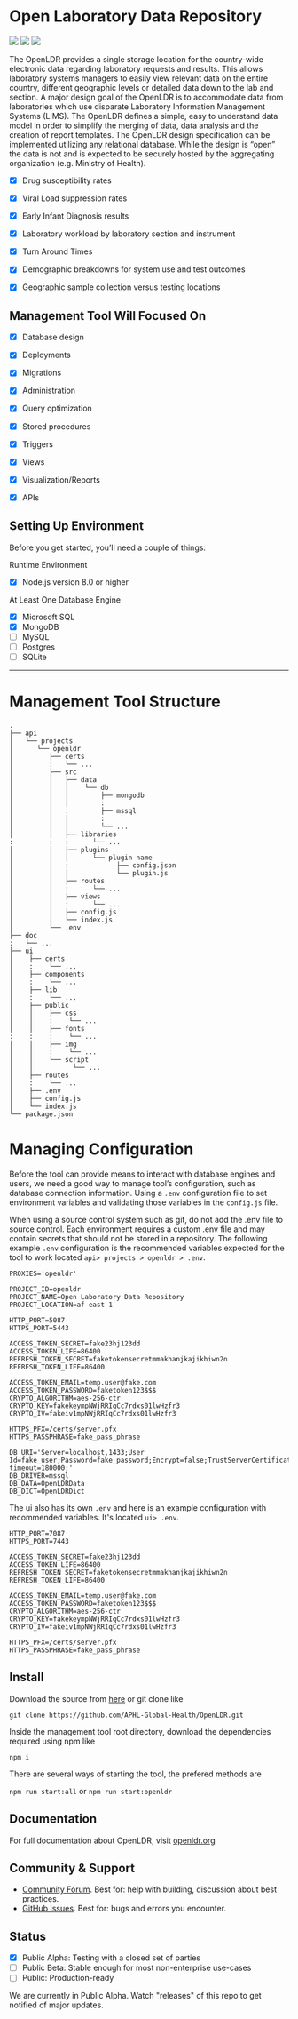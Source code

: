 Open Laboratory Data Repository
======

![](/doc/assets/images/version.svg) ![](/doc/assets/images/license.svg) ![](/doc/assets/images/database_platforms.svg)

The OpenLDR provides a single storage location for the country-wide electronic data regarding laboratory 
requests and results. This allows laboratory systems managers to easily view relevant data on the entire 
country, different geographic levels or detailed data down to the lab and section. A major design goal of 
the OpenLDR is to accommodate data from laboratories which use disparate Laboratory Information Management 
Systems (LIMS). The OpenLDR defines a simple, easy to understand data model in order to simplify the 
merging of data, data analysis and the creation of report templates. The OpenLDR design specification can 
be implemented utilizing any relational database. While the design is “open” the data is not and is 
expected to be securely hosted by the aggregating organization (e.g. Ministry of Health).



- [x]  Drug susceptibility rates
- [x]  Viral Load suppression rates
- [x]  Early Infant Diagnosis results
- [x]  Laboratory workload by laboratory section and instrument
- [x]  Turn Around Times
- [x]  Demographic breakdowns for system use and test outcomes
- [x]  Geographic sample collection versus testing locations



Management Tool Will Focused On 
-----

- [x]  Database design
- [x]  Deployments
- [x]  Migrations
- [x]  Administration
- [x]  Query optimization
- [x]  Stored procedures
- [x]  Triggers
- [x]  Views
- [x]  Visualization/Reports
- [x]  APIs



Setting Up Environment
-----
Before you get started, you’ll need a couple of things:

Runtime Environment
- [x]  Node.js version 8.0 or higher

At Least One Database Engine
- [x]  Microsoft SQL
- [x]  MongoDB
- [ ]  MySQL
- [ ]  Postgres
- [ ]  SQLite

-----

Management Tool Structure
==============
```nohighlight:
.
├── api
│   └── projects
│      └── openldr
│         ├── certs
│         :   └── ...
│         ├── src
│         │   ├── data
│         │   │    └── db
│         │   │        ├── mongodb
│         │   │        :
│         │   :        ├── mssql
│         │   │        :
│         │   │        └── ...
│         │   ├── libraries
:         :   :      └── ...
│         │   ├── plugins
│         │   │      └── plugin name
│         │   :            ├── config.json
│         │   │            └── plugin.js
│         │   ├── routes
│         │   :      └── ...
│         │   ├── views
│         │   :      └── ...
│         │   ├── config.js
│         │   └── index.js
│         └── .env
├── doc
:   └── ...
├── ui
│    ├── certs
│    :	  └── ...
│    ├── components
│    :	  └── ...
│    ├── lib
│    :	  └── ...
│    ├── public
│    │	  ├── css
│    │	  :    └── ...
│    │	  ├── fonts
:    :	  :    └── ...
│    │	  ├── img
│    │	  :    └── ...
│    │	  └── script
│    │          └── ...
│    ├── routes
│    :	  └── ...
│    ├── .env
│    ├── config.js
│    └── index.js
└── package.json
```

Managing Configuration
==============
Before the tool can provide means to interact with database engines and users,
we need a good way to manage tool’s configuration, such as database connection information.
Using a `.env` configuration file to set environment variables and validating those variables 
in the `config.js` file.

When using a source control system such as git, do not add the .env 
file to source control. Each environment requires a custom .env file and may contain secrets that 
should not be stored in a repository. The following example `.env` configuration is the recommended variables expected 
for the tool to work located `api> projects > openldr > .env`.

```
PROXIES='openldr'

PROJECT_ID=openldr
PROJECT_NAME=Open Laboratory Data Repository
PROJECT_LOCATION=af-east-1

HTTP_PORT=5087
HTTPS_PORT=5443

ACCESS_TOKEN_SECRET=fake23hj123dd
ACCESS_TOKEN_LIFE=86400
REFRESH_TOKEN_SECRET=faketokensecretmmakhanjkajikhiwn2n
REFRESH_TOKEN_LIFE=86400

ACCESS_TOKEN_EMAIL=temp.user@fake.com
ACCESS_TOKEN_PASSWORD=faketoken123$$$
CRYPTO_ALGORITHM=aes-256-ctr
CRYPTO_KEY=fakekeympNWjRRIqCc7rdxs01lwHzfr3
CRYPTO_IV=fakeiv1mpNWjRRIqCc7rdxs01lwHzfr3

HTTPS_PFX=/certs/server.pfx
HTTPS_PASSPHRASE=fake_pass_phrase

DB_URI='Server=localhost,1433;User Id=fake_user;Password=fake_password;Encrypt=false;TrustServerCertificate=True;request timeout=180000;'
DB_DRIVER=mssql
DB_DATA=OpenLDRData
DB_DICT=OpenLDRDict
```

The ui also has its own `.env` and here is an example configuration with recommended variables.
It's located `ui> .env`.

```
HTTP_PORT=7087
HTTPS_PORT=7443

ACCESS_TOKEN_SECRET=fake23hj123dd
ACCESS_TOKEN_LIFE=86400
REFRESH_TOKEN_SECRET=faketokensecretmmakhanjkajikhiwn2n
REFRESH_TOKEN_LIFE=86400

ACCESS_TOKEN_EMAIL=temp.user@fake.com
ACCESS_TOKEN_PASSWORD=faketoken123$$$
CRYPTO_ALGORITHM=aes-256-ctr
CRYPTO_KEY=fakekeympNWjRRIqCc7rdxs01lwHzfr3
CRYPTO_IV=fakeiv1mpNWjRRIqCc7rdxs01lwHzfr3

HTTPS_PFX=/certs/server.pfx
HTTPS_PASSPHRASE=fake_pass_phrase
```

## Install

Download the source from [here](https://github.com/APHL-Global-Health/OpenLDR) or git clone like

`git clone https://github.com/APHL-Global-Health/OpenLDR.git`

Inside the management tool root directory, download the dependencies required using npm like

`npm i`

There are several ways of starting the tool, the prefered methods are

`npm run start:all` or  `npm run start:openldr`

## Documentation

For full documentation about OpenLDR, visit [openldr.org](http://openldr.org/)

## Community & Support

- [Community Forum](https://github.com/APHL-Global-Health/OpenLDR/discussions). Best for: help with building, discussion about best practices.
- [GitHub Issues](https://github.com/APHL-Global-Health/OpenLDR/issues). Best for: bugs and errors you encounter.

## Status

- [x] Public Alpha: Testing with a closed set of parties
- [ ] Public Beta: Stable enough for most non-enterprise use-cases
- [ ] Public: Production-ready

We are currently in Public Alpha. Watch "releases" of this repo to get notified of major updates.

